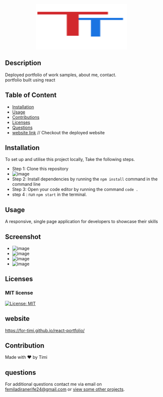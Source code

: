 
<div align="center">  <img src="https://github.com/FOR-TIMI/react-portfolio/blob/main/src/assets/Images/logo.svg" width="300px" height="150px"/> </div>

## Description
Deployed portfolio of work samples, about me, contact. <br/> portfolio built using react

    
## Table of Content
- [Installation](#installation)
- [Usage](#usage)
- [Contributions](#contribution)
- [Licenses](#licenses)
- [Questions](#questions)
- [website link](https://for-timi.github.io/react-portfolio/) // Checkout the deployed website 
    
        
## Installation
To set up and utilise this project locally, Take the following steps.

- Step 1: Clone this repository
- ![image](https://user-images.githubusercontent.com/104241247/202819291-44edf534-7d4f-462a-a1d5-a20f00a0ecd6.png)
- Step 2: Install dependencies by running the ``` npm install ``` command in the command line
- Step 3: Open your code editor by running the command ``` code . ```
- step 4 : run ``` npm start ``` in the terminal.

    
## Usage
A responsive, single page application for developers to showcase their skills


## Screenshot
- ![image](https://user-images.githubusercontent.com/104241247/208250620-af82138b-a14d-4610-9f96-52494ec1415c.png)
- ![image](https://user-images.githubusercontent.com/104241247/208250632-09351103-c103-4746-bd2e-03e734e64354.png)
- ![image](https://user-images.githubusercontent.com/104241247/208250669-5d851b76-3b44-47e1-bdd5-930497a62369.png)
- ![image](https://user-images.githubusercontent.com/104241247/208513886-a214af75-ab7d-4ee2-accb-c73bd838ee25.png)



## Licenses
### MIT license
[![License: MIT](https://img.shields.io/badge/License-MIT-yellow.svg)](https://opensource.org/licenses/MIT)


## website
https://for-timi.github.io/react-portfolio/

## Contribution
Made with ❤️ by Timi

## questions
For additional questions contact me via email on [femiladiranerife24@gmail.com](mailto:femiladiranerife24@gmail.com) or [view some other projects](https://github.com/FOR-TIMI/).


